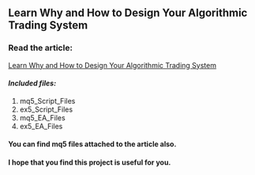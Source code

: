 ## Learn Why and How to Design Your Algorithmic Trading System
### Read the article: 
[Learn Why and How to Design Your Algorithmic Trading System](https://www.mql5.com/en/articles/10293)
#### ***Included files:***
1. mq5_Script_Files
2. ex5_Script_Files
3. mq5_EA_Files
4. ex5_EA_Files
#### You can find mq5 files attached to the article also.

#### I hope that you find this project is useful for you.